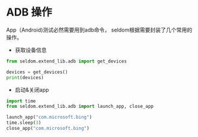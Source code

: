 # ADB 操作

App（Android)测试必然需要用到adb命令， seldom根据需要封装了几个常用的操作。

* 获取设备信息

```python
from seldom.extend_lib.adb import get_devices

devices = get_devices()
print(devices)
```

* 启动&关闭app

```python
import time
from seldom.extend_lib.adb import launch_app, close_app

launch_app("com.microsoft.bing")
time.sleep(3)
close_app("com.microsoft.bing")
```

